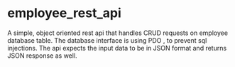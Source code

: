 # employee_rest_api
A simple, object oriented rest api that handles CRUD requests on employee database table. The database interface is using PDO , to prevent sql injections.  The api expects the input data to be in JSON format and returns JSON response as well. 
